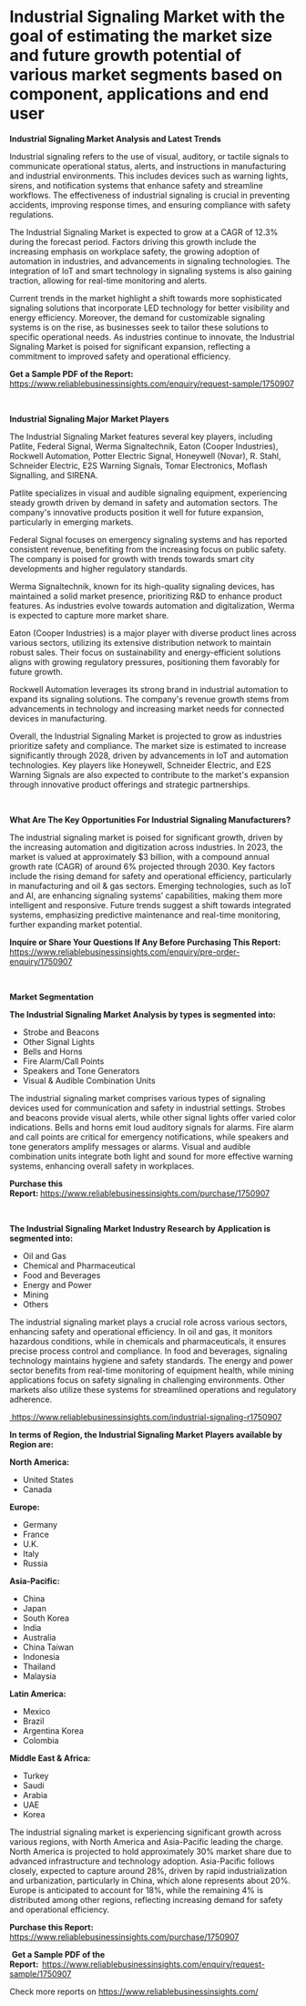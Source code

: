 <p><h1>Industrial Signaling Market with the goal of estimating the market size and future growth potential of various market segments based on component, applications and end user</h1></p><p><strong>Industrial Signaling Market Analysis and Latest Trends</strong></p>
<p><p>Industrial signaling refers to the use of visual, auditory, or tactile signals to communicate operational status, alerts, and instructions in manufacturing and industrial environments. This includes devices such as warning lights, sirens, and notification systems that enhance safety and streamline workflows. The effectiveness of industrial signaling is crucial in preventing accidents, improving response times, and ensuring compliance with safety regulations.</p><p>The Industrial Signaling Market is expected to grow at a CAGR of 12.3% during the forecast period. Factors driving this growth include the increasing emphasis on workplace safety, the growing adoption of automation in industries, and advancements in signaling technologies. The integration of IoT and smart technology in signaling systems is also gaining traction, allowing for real-time monitoring and alerts.</p><p>Current trends in the market highlight a shift towards more sophisticated signaling solutions that incorporate LED technology for better visibility and energy efficiency. Moreover, the demand for customizable signaling systems is on the rise, as businesses seek to tailor these solutions to specific operational needs. As industries continue to innovate, the Industrial Signaling Market is poised for significant expansion, reflecting a commitment to improved safety and operational efficiency.</p></p>
<p><strong>Get a Sample PDF of the Report:&nbsp;</strong> <a href="https://www.reliablebusinessinsights.com/enquiry/request-sample/1750907?utm_campaign=2099&utm_medium=2&utm_source=Github&utm_content=ia&utm_term=19022025&utm_id=industrial-signaling">https://www.reliablebusinessinsights.com/enquiry/request-sample/1750907</a></p>
<p>&nbsp;</p>
<p><strong>Industrial Signaling Major Market Players</strong></p>
<p><p>The Industrial Signaling Market features several key players, including Patlite, Federal Signal, Werma Signaltechnik, Eaton (Cooper Industries), Rockwell Automation, Potter Electric Signal, Honeywell (Novar), R. Stahl, Schneider Electric, E2S Warning Signals, Tomar Electronics, Moflash Signalling, and SIRENA. </p><p>Patlite specializes in visual and audible signaling equipment, experiencing steady growth driven by demand in safety and automation sectors. The company's innovative products position it well for future expansion, particularly in emerging markets.</p><p>Federal Signal focuses on emergency signaling systems and has reported consistent revenue, benefiting from the increasing focus on public safety. The company is poised for growth with trends towards smart city developments and higher regulatory standards.</p><p>Werma Signaltechnik, known for its high-quality signaling devices, has maintained a solid market presence, prioritizing R&D to enhance product features. As industries evolve towards automation and digitalization, Werma is expected to capture more market share.</p><p>Eaton (Cooper Industries) is a major player with diverse product lines across various sectors, utilizing its extensive distribution network to maintain robust sales. Their focus on sustainability and energy-efficient solutions aligns with growing regulatory pressures, positioning them favorably for future growth.</p><p>Rockwell Automation leverages its strong brand in industrial automation to expand its signaling solutions. The company's revenue growth stems from advancements in technology and increasing market needs for connected devices in manufacturing.</p><p>Overall, the Industrial Signaling Market is projected to grow as industries prioritize safety and compliance. The market size is estimated to increase significantly through 2028, driven by advancements in IoT and automation technologies. Key players like Honeywell, Schneider Electric, and E2S Warning Signals are also expected to contribute to the market's expansion through innovative product offerings and strategic partnerships.</p></p>
<p>&nbsp;</p>
<p><strong>What Are The Key Opportunities For Industrial Signaling Manufacturers?</strong></p>
<p><p>The industrial signaling market is poised for significant growth, driven by the increasing automation and digitization across industries. In 2023, the market is valued at approximately $3 billion, with a compound annual growth rate (CAGR) of around 6% projected through 2030. Key factors include the rising demand for safety and operational efficiency, particularly in manufacturing and oil & gas sectors. Emerging technologies, such as IoT and AI, are enhancing signaling systems’ capabilities, making them more intelligent and responsive. Future trends suggest a shift towards integrated systems, emphasizing predictive maintenance and real-time monitoring, further expanding market potential.</p></p>
<p><strong>Inquire or Share Your Questions If Any Before Purchasing This Report:</strong> <a href="https://www.reliablebusinessinsights.com/enquiry/pre-order-enquiry/1750907?utm_campaign=2099&utm_medium=2&utm_source=Github&utm_content=ia&utm_term=19022025&utm_id=industrial-signaling">https://www.reliablebusinessinsights.com/enquiry/pre-order-enquiry/1750907</a></p>
<p>&nbsp;</p>
<p><strong>Market Segmentation</strong></p>
<p><strong>The Industrial Signaling Market Analysis by types is segmented into:</strong></p>
<p><ul><li>Strobe and Beacons</li><li>Other Signal Lights</li><li>Bells and Horns</li><li>Fire Alarm/Call Points</li><li>Speakers and Tone Generators</li><li>Visual & Audible Combination Units</li></ul></p>
<p><p>The industrial signaling market comprises various types of signaling devices used for communication and safety in industrial settings. Strobes and beacons provide visual alerts, while other signal lights offer varied color indications. Bells and horns emit loud auditory signals for alarms. Fire alarm and call points are critical for emergency notifications, while speakers and tone generators amplify messages or alarms. Visual and audible combination units integrate both light and sound for more effective warning systems, enhancing overall safety in workplaces.</p></p>
<p><strong>Purchase this Report:&nbsp;</strong><a href="https://www.reliablebusinessinsights.com/purchase/1750907?utm_campaign=2099&utm_medium=2&utm_source=Github&utm_content=ia&utm_term=19022025&utm_id=industrial-signaling">https://www.reliablebusinessinsights.com/purchase/1750907</a></p>
<p>&nbsp;</p>
<p><strong>The Industrial Signaling Market Industry Research by Application is segmented into:</strong></p>
<p><ul><li>Oil and Gas</li><li>Chemical and Pharmaceutical</li><li>Food and Beverages</li><li>Energy and Power</li><li>Mining</li><li>Others</li></ul></p>
<p><p>The industrial signaling market plays a crucial role across various sectors, enhancing safety and operational efficiency. In oil and gas, it monitors hazardous conditions, while in chemicals and pharmaceuticals, it ensures precise process control and compliance. In food and beverages, signaling technology maintains hygiene and safety standards. The energy and power sector benefits from real-time monitoring of equipment health, while mining applications focus on safety signaling in challenging environments. Other markets also utilize these systems for streamlined operations and regulatory adherence.</p></p>
<p><a href="https://www.reliablebusinessinsights.com/industrial-signaling-r1750907?utm_campaign=2099&utm_medium=2&utm_source=Github&utm_content=ia&utm_term=19022025&utm_id=industrial-signaling">&nbsp;https://www.reliablebusinessinsights.com/industrial-signaling-r1750907</a></p>
<p><strong>In terms of Region, the Industrial Signaling Market Players available by Region are:</strong></p>
<p>
    <p> <strong> North America: </strong>
        <ul>
            <li>United States</li>
            <li>Canada</li>
        </ul>
        </p> 
    <p> <strong> Europe: </strong>
        <ul>
            <li>Germany</li>
            <li>France</li>
            <li>U.K.</li>
            <li>Italy</li>
            <li>Russia</li>
        </ul>
        </p> 
    <p> <strong> Asia-Pacific: </strong>
        <ul>
            <li>China</li>
            <li>Japan</li>
            <li>South Korea</li>
            <li>India</li>
            <li>Australia</li>
            <li>China Taiwan</li>
            <li>Indonesia</li>
            <li>Thailand</li>
            <li>Malaysia</li>
        </ul>
        </p> 
    <p> <strong> Latin America: </strong>
        <ul>
            <li>Mexico</li>
            <li>Brazil</li>
            <li>Argentina Korea</li>
            <li>Colombia</li>
        </ul>
        </p> 
    <p> <strong> Middle East & Africa: </strong>
        <ul>
            <li>Turkey</li>
            <li>Saudi</li>
            <li>Arabia</li>
            <li>UAE</li>
            <li>Korea</li>
        </ul>
    </p>
    </p>
<p><p>The industrial signaling market is experiencing significant growth across various regions, with North America and Asia-Pacific leading the charge. North America is projected to hold approximately 30% market share due to advanced infrastructure and technology adoption. Asia-Pacific follows closely, expected to capture around 28%, driven by rapid industrialization and urbanization, particularly in China, which alone represents about 20%. Europe is anticipated to account for 18%, while the remaining 4% is distributed among other regions, reflecting increasing demand for safety and operational efficiency.</p></p>
<p><strong>Purchase this Report: </strong><a href="https://www.reliablebusinessinsights.com/purchase/1750907?utm_campaign=2099&utm_medium=2&utm_source=Github&utm_content=ia&utm_term=19022025&utm_id=industrial-signaling">https://www.reliablebusinessinsights.com/purchase/1750907</a></p>
<p>&nbsp;<strong>Get a Sample PDF of the Report:&nbsp;&nbsp;</strong><a href="https://www.reliablebusinessinsights.com/enquiry/request-sample/1750907?utm_campaign=2099&utm_medium=2&utm_source=Github&utm_content=ia&utm_term=19022025&utm_id=industrial-signaling">https://www.reliablebusinessinsights.com/enquiry/request-sample/1750907</a></p>
<p><strong></strong></p>
<p>Check more reports on <a href="https://www.reliablebusinessinsights.com/?utm_campaign=2099&utm_medium=2&utm_source=Github&utm_content=ia&utm_term=19022025&utm_id=industrial-signaling">https://www.reliablebusinessinsights.com/</a></p>
